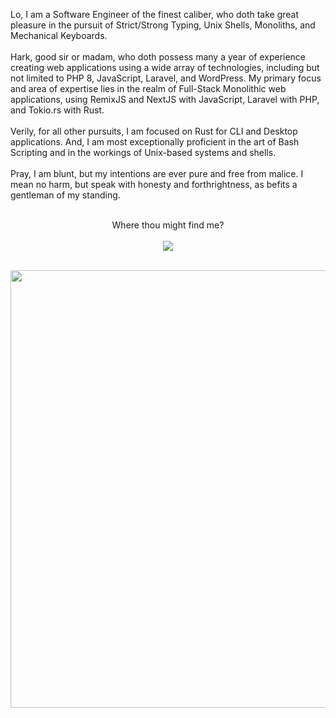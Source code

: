 <p align="left">
    Lo, I am a Software Engineer of the finest caliber, who doth take great pleasure in the pursuit of Strict/Strong Typing, Unix Shells, Monoliths, and Mechanical Keyboards. 
    <br><br>
    Hark, good sir or madam, who doth possess many a year of experience creating web applications using a wide array of technologies, including but not limited to PHP 8, JavaScript, Laravel, and WordPress. My primary focus and area of expertise lies in the realm of Full-Stack Monolithic web applications, using RemixJS and NextJS with JavaScript, Laravel with PHP, and Tokio.rs with Rust.
    <br><br>
    Verily, for all other pursuits, I am focused on Rust for CLI and Desktop applications. And, I am most exceptionally proficient in the art of Bash Scripting and in the workings of Unix-based systems and shells.
    <br><br>
    Pray, I am blunt, but my intentions are ever pure and free from malice. I mean no harm, but speak with honesty and forthrightness, as befits a gentleman of my standing.
    <br><br>
</p>

<p align="center">
    Where thou might find me?
    <br><br>
    <a href="https://rocha.codes" target="_blank" rel="noopener">
        <img src="https://img.shields.io/badge/contact%20-f9b845.svg?&style=for-the-badge&logo=dev.to&logoColor=white"/>
    </a>
</p>

<p align="center">
    <br>
    <img src="https://github-readme-streak-stats.herokuapp.com?user=Esteban-Rocha&theme=shades-of-purple&hide_border=true&date_format=j%20M%5B%20Y%5D&fire=FF8C03" width="700">
</p>
